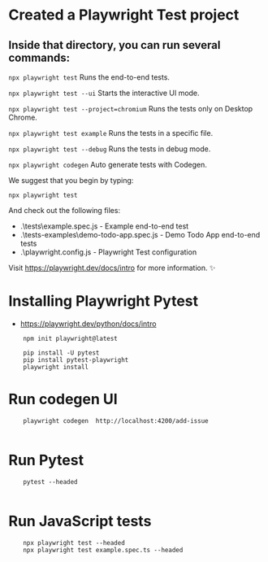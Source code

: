 # Created a Playwright Test project

## Inside that directory, you can run several commands:

  ```npx playwright test```
    Runs the end-to-end tests.

  ```npx playwright test --ui```
    Starts the interactive UI mode.

  ```npx playwright test --project=chromium```
    Runs the tests only on Desktop Chrome.

  ```npx playwright test example```
    Runs the tests in a specific file.

  ```npx playwright test --debug```
    Runs the tests in debug mode.

  ```npx playwright codegen```
    Auto generate tests with Codegen.

We suggest that you begin by typing:

    npx playwright test

And check out the following files:
  - .\tests\example.spec.js - Example end-to-end test
  - .\tests-examples\demo-todo-app.spec.js - Demo Todo App end-to-end tests
  - .\playwright.config.js - Playwright Test configuration

Visit https://playwright.dev/docs/intro for more information. ✨




# Installing Playwright Pytest
- https://playwright.dev/python/docs/intro
```
    npm init playwright@latest

    pip install -U pytest
    pip install pytest-playwright
    playwright install
```

# Run codegen UI
```
	playwright codegen  http://localhost:4200/add-issue
	
```

# Run Pytest
```
	pytest --headed
	
```

# Run JavaScript tests
```
	npx playwright test --headed
	npx playwright test example.spec.ts --headed
	
```
